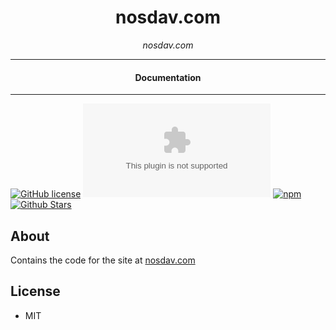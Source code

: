 

<div align="center">  
  <h1>nosdav.com</h1>
</div>

<div align="center">  
<i>nosdav.com</i>
</div>

---

<div align="center">
<h4>Documentation</h4>
</div>

---

[![GitHub license](https://img.shields.io/badge/license-MIT-blue.svg)](https://github.com/nosdav/nosdav.com/blob/gh-pages/LICENSE)
[![npm](https://img.shields.io/npm/v/nosdav.com)](https://npmjs.com/package/nosdav.com)
[![npm](https://img.shields.io/npm/dw/nosdav.com.svg)](https://npmjs.com/package/nosdav.com)
[![Github Stars](https://img.shields.io/github/stars/nosdav/nosdav.com.svg)](https://github.com/nosdav/nosdav.com/)

## About

Contains the code for the site at [nosdav.com](https://nosdav.com/)

## License

- MIT
